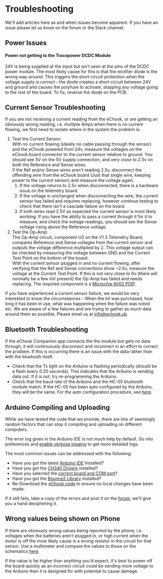 # Troubleshooting

We'll add articles here as and when issues become apparent. If you have an issue please let us know on the forum or the Slack channel.

## Power Issues

#### Power not getting to the Tracopower DCDC Module

24V is being supplied at the input but isn't seen at the pins of the DCDC power module. The most likely cause for this is that the rectifier diode is the wrong way around. This triggers the short circuit protection when the voltage supply is correct - the diode creates a short circuit between 24V and ground and causes the polyfuse to activate, stopping any voltage going to the rest of the board. To fix, reverse the diode on the PCB.

## Current Sensor Troubleshooting

If you are not receiving a current reading from the eChook, or are getting an obviously wrong reading, i.e. multiple Amps when there is no current flowing, we first need to isolate where in the system the problem is:

1. Test the Current Sensor: \
   With no current flowing (ideally no cable passing through the sensor) and the eChook powered from 24v, measure the voltages on the eChook board connector to the current sensor relative to ground. You should see 5V on the 5V supply connection, and very close to 2.5v on both the Reference and Sense wires. \
   If the Ref and/or Sense wires aren't reading 2.5v, disconnect the offending wire from the eChook board (Just that single wire, keeping power to the current sensor) and measure the voltage again.
   1. If the voltage returns to 2.5v when disconnected, there is a hardware issue on the telemetry board.
   2. If the voltage is unchanged when disconnecting the wire, the current sensor has failed and requires replacing, however continue testing to check that there isn't a cascade failure on the board.
   3. If both wires read 2.5V as expected the current sensor is most likely working. If you have the ability to pass a current through it for it to measure, and check the voltage readings, you should see the Sense voltage rising above the Reference voltage.
2. Test the Op-Amp:\
   The Op-Amp circuit, component U3 on the V1.3 Telemetry Board, compares Reference and Sense voltages from the current sensor and outputs the voltage difference multiplied by 2. This voltage output can be checked by measuring the voltage between GND and the Current Test Point on the bottom of the board.\
   With the current sensor plugged in and no current flowing, after verifying that the Ref and Sense connections show \~2.5v, measure the voltage at the Current Test Point. If this is not very close to 0v (there will normally be a few mV present) the Op-Amp has failed and needs replacing. The required component is a [Microchip 6002 PDIP](https://octopart.com/mcp6002-i%2Fp-microchip-96737).

If you have experienced a current sensor failure, we would be very interested to know the circumstances - When the kit was purchased, how long it has been in use, what was happening when the failure was noted etc. We are aware of a few failures and are trying to gather as much data around them as possible. Please email us at info@echook.uk.

## Bluetooth Troubleshooting

If the eChook Companion app connects the the module but gets no data through, it will continuously disconnect and reconnect in an effort to correct the problem. If this is occurring there is an issue with the data rather than with the bluetooth itself.

* Check that the Tx light on the Arduino is flashing periodically (should be a flash every 0.25 seconds). This indicates that the Arduino is sending data out. If it is not, try re-programming the Arduino.
* Check that the baud rate of the Arduino and the HC-05 bluetooth module match. If the HC-05 has been auto configured by the Arduino, they will be the same. For the auto configuration procedure, see [here](setting-up-the-bluetooth/).

## Arduino Compiling and Uploading

While we have tested the code that we provide, there are lots of seemingly random factors that can stop it compiling and uploading on different computers.&#x20;

The error log given in the Arduino IDE is not much help by default. Go into preferences and [enable verbose logging](programming-the-arduino/programming-the-arduino.md#compilation-errors) to get more detailed logs.

The most common issues can be addressed with the following:

* Have you got the latest [Arduino IDE](https://www.arduino.cc/en/Main/Software) Installed?
* Have you got the [CH340 Drivers](programming-the-arduino/arduino-ch340-drivers.md) installed?
* Have you selected the [correct board and COM port](programming-the-arduino/)?
* Have you got the [Bounce2 Library](programming-the-arduino/download-the-echook-arduino-code.md) installed?
* Re-Download the [eChook code](https://github.com/eChook/eChook-Arduino-Nano) to ensure no local changes have been made.

If it still fails, take a copy of the errors and post it on the [forum,](https://echook.boards.net) we'll give you a hand deciphering it.

## Wrong values being shown on Phone

If there are obviously wrong values being reported by the phone, i.e. voltages when the batteries aren't plugged in, or high current when the motor is off the most likely cause is a wrong resistor in the circuit for that sensor. Use a multimeter and compare the values to those on the schematics [here](circuit-schematics/).

If the value is far higher than anything you'd expect, it's best to power off the board quickly as an incorrect circuit could be sending more voltage to the Arduino than it is designed for with potential to cause damage.
